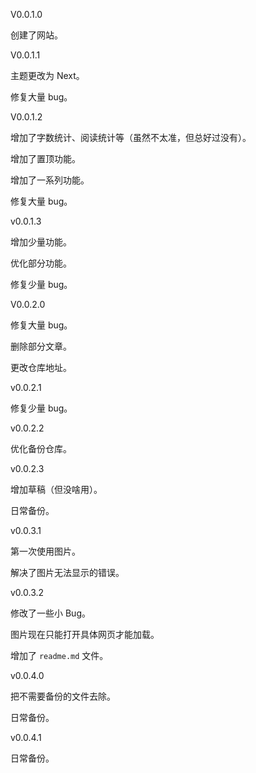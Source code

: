 V0.0.1.0

创建了网站。

V0.0.1.1

主题更改为 Next。

修复大量 bug。

V0.0.1.2

增加了字数统计、阅读统计等（虽然不太准，但总好过没有）。

增加了置顶功能。

增加了一系列功能。

修复大量 bug。

v0.0.1.3

增加少量功能。

优化部分功能。

修复少量 bug。

V0.0.2.0

修复大量 bug。

删除部分文章。

更改仓库地址。

v0.0.2.1

修复少量 bug。

v0.0.2.2

优化备份仓库。

v0.0.2.3

增加草稿（但没啥用）。

日常备份。

v0.0.3.1

第一次使用图片。

解决了图片无法显示的错误。

v0.0.3.2

修改了一些小 Bug。

图片现在只能打开具体网页才能加载。

增加了 `readme.md` 文件。

v0.0.4.0

把不需要备份的文件去除。

日常备份。

v0.0.4.1

日常备份。